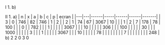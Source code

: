 I
1.
b)

II
1.
a)
| n | x | a    | b   | c    | p    | ecran |
|---|---|------|-----|------|------|-------|
| 3 | 0 | 746  | 82  | 746  | 1    | 2     |
| 2 | 1 | 74   | 67  | 3067 | 10   |       |
| 1 | 2 | 7    | 178 | 78   | 100  |       |
| 0 |   | 782  |     |      | 1    |       |
|   |   | 3067 |     |      | 10   |       |
|   |   | 306  |     |      | 100  |       |
|   |   | 30   |     |      | 1000 |       |
|   |   | 3    |     |      | 1    |       |
|   |   | 3067 |     |      | 10   |       |
|   |   | 78   |     |      |      |       |
|   |   | 7    |     |      |      |       |
|   |   | 248  |
b)
2 2 0 3 0
